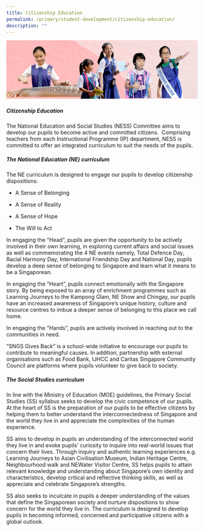 ```yaml
---
title: Citizenship Education
permalink: /primary/student-development/citizenship-education/
description: ""
---
```

![](/images/01%20Banner%20Photos/student-development.jpg)

##### **Citizenship Education**
The National Education and Social Studies (NESS) Committee aims to develop our pupils to become active and committed citizens.  Comprising teachers from each Instructional Programme (IP) department, NESS is committed to offer an integrated curriculum to suit the needs of the pupils.

##### **The National Education (NE) curriculum**
The NE curriculum is designed to engage our pupils to develop citizenship dispositions:  
*   A Sense of Belonging
*   A Sense of Reality
    
*   A Sense of Hope
    
*   The Will to Act
    
In engaging the “Head”, pupils are given the opportunity to be actively involved in their own learning, in exploring current affairs and social issues as well as commemorating the 4 NE events namely, Total Defence Day, Racial Harmony Day, International Friendship Day and National Day, pupils develop a deep sense of belonging to Singapore and learn what it means to be a Singaporean. 

In engaging the “Heart”, pupils connect emotionally with the Singapore story. By being exposed to an array of enrichment programmes such as Learning Journeys to the Kampong Glam, NE Show and Chingay, our pupils have an increased awareness of Singapore’s unique history, culture and resource centres to imbue a deeper sense of belonging to this place we call home.  
 
In engaging the “Hands”, pupils are actively involved in reaching out to the communities in need. 
 
“SNGS Gives Back” is a school-wide initiative to encourage our pupils to contribute to meaningful causes. In addition, partnership with external organisations such as Food Bank, IJHCC and Caritas Singapore Community Council are platforms where pupils volunteer to give back to society.

##### **The Social Studies curriculum**

In line with the Ministry of Education (MOE) guidelines, the Primary Social Studies (SS) syllabus seeks to develop the civic competence of our pupils. At the heart of SS is the preparation of our pupils to be effective citizens by helping them to better understand the interconnectedness of Singapore and the world they live in and appreciate the complexities of the human experience.

SS aims to develop in pupils an understanding of the interconnected world they live in and evoke pupils’ curiosity to inquire into real-world issues that concern their lives. Through inquiry and authentic learning experiences e.g. Learning Journeys to Asian Civilisation Museum, Indian Heritage Centre, Neighbourhood walk and NEWater Visitor Centre, SS helps pupils to attain relevant knowledge and understanding about Singapore’s own identity and characteristics, develop critical and reflective thinking skills, as well as appreciate and celebrate Singapore’s strengths. 
 
SS also seeks to inculcate in pupils a deeper understanding of the values that define the Singaporean society and nurture dispositions to show concern for the world they live in. The curriculum is designed to develop pupils in becoming informed, concerned and participative citizens with a global outlook.